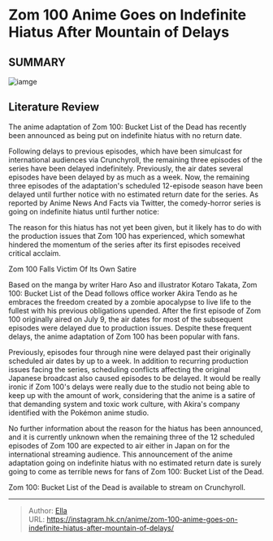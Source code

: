 # Zom 100 Anime Goes on Indefinite Hiatus After Mountain of Delays


## SUMMARY 

![iamge](https://static1.srcdn.com/wordpress/wp-content/uploads/2023/09/zom-100-hiatus.jpg)

## Literature Review

The anime adaptation of Zom 100: Bucket List of the Dead has recently been announced as being put on indefinite hiatus with no return date.





Following delays to previous episodes, which have been simulcast for international audiences via Crunchyroll, the remaining three episodes of the series have been delayed indefinitely. Previously, the air dates several episodes have been delayed by as much as a week. Now, the remaining three episodes of the adaptation&#39;s scheduled 12-episode season have been delayed until further notice with no estimated return date for the series. As reported by Anime News And Facts via Twitter, the comedy-horror series is going on indefinite hiatus until further notice:





 

The reason for this hiatus has not yet been given, but it likely has to do with the production issues that Zom 100 has experienced, which somewhat hindered the momentum of the series after its first episodes received critical acclaim.


 Zom 100 Falls Victim Of Its Own Satire 
          

Based on the manga by writer Haro Aso and illustrator Kotaro Takata, Zom 100: Bucket List of the Dead follows office worker Akira Tendo as he embraces the freedom created by a zombie apocalypse to live life to the fullest with his previous obligations upended. After the first episode of Zom 100 originally aired on July 9, the air dates for most of the subsequent episodes were delayed due to production issues. Despite these frequent delays, the anime adaptation of Zom 100 has been popular with fans.




Previously, episodes four through nine were delayed past their originally scheduled air dates by up to a week. In addition to recurring production issues facing the series, scheduling conflicts affecting the original Japanese broadcast also caused episodes to be delayed. It would be really ironic if Zom 100&#39;s delays were really due to the studio not being able to keep up with the amount of work, considering that the anime is a satire of that demanding system and toxic work culture, with Akira&#39;s company identified with the Pokémon anime studio.

No further information about the reason for the hiatus has been announced, and it is currently unknown when the remaining three of the 12 scheduled episodes of Zom 100 are expected to air either in Japan on for the international streaming audience. This announcement of the anime adaptation going on indefinite hiatus with no estimated return date is surely going to come as terrible news for fans of Zom 100: Bucket List of the Dead.

Zom 100: Bucket List of the Dead is available to stream on Crunchyroll.






---

> Author: [Ella](https://instagram.hk.cn/)  
> URL: https://instagram.hk.cn/anime/zom-100-anime-goes-on-indefinite-hiatus-after-mountain-of-delays/  

